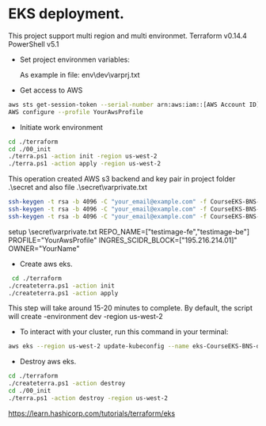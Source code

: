 # EKS deployment. 
This project support multi region and multi environmet.
Terraform  v0.14.4
PowerShell v5.1

* Set project environmen variables: 

  As example in file: env\dev\varprj.txt

* Get access to AWS  
```bash
aws sts get-session-token --serial-number arn:aws:iam::[AWS Account ID]:mfa/[User ID] --token-code   code-from-token
AWS configure --profile YourAwsProfile
```

* Initiate work environment

```bash
cd ./terraform
cd ./00_init
./terra.ps1 -action init -region us-west-2
./terra.ps1 -action apply -region us-west-2
```
This operation created AWS s3 backend and key pair in project folder .\secret and also file .\secret\varprivate.txt
```bash
ssh-keygen -t rsa -b 4096 -C "your_email@example.com" -f CourseEKS-BNS-01-dev
ssh-keygen -t rsa -b 4096 -C "your_email@example.com" -f CourseEKS-BNS-01-production
ssh-keygen -t rsa -b 4096 -C "your_email@example.com" -f CourseEKS-BNS-01-staging
```
setup \secret\varprivate.txt
    REPO_NAME=["testimage-fe","testimage-be"]
    PROFILE="YourAwsProfile"
    INGRES_SCIDR_BLOCK=["195.216.214.01]"
    OWNER="YourName"

* Create aws eks. 
```bash
 cd ./terraform
./createterra.ps1 -action init 
./createterra.ps1 -action apply
```
This step will take around 15-20 minutes to complete.
By default, the script will create -environment dev -region us-west-2

* To interact with your cluster, run this command in your terminal:
```bash
aws eks --region us-west-2 update-kubeconfig --name eks-CourseEKS-BNS-dev-uswest2-kDJPt1Oi --profile mfa
```
* Destroy aws eks.
```bash
cd ./terraform
./createterra.ps1 -action destroy 
cd ./00_init
./terra.ps1 -action destroy -region us-west-2
```

https://learn.hashicorp.com/tutorials/terraform/eks

